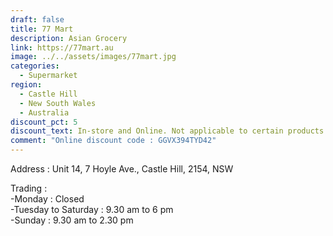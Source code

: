 ```yaml
---
draft: false
title: 77 Mart
description: Asian Grocery
link: https://77mart.au
image: ../../assets/images/77mart.jpg
categories:
  - Supermarket
region:
  - Castle Hill
  - New South Wales
  - Australia
discount_pct: 5
discount_text: In-store and Online. Not applicable to certain products and specials
comment: "Online discount code : GGVX394TYD42"
---
```

Address : Unit 14, 7 Hoyle Ave., Castle Hill, 2154, NSW

Trading :\
-Monday : Closed\
-Tuesday to Saturday : 9.30 am to 6 pm\
-Sunday : 9.30 am to 2.30 pm
